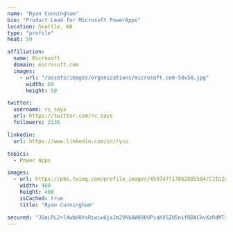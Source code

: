 ```yaml
---
name: "Ryan Cunningham"
bio: "Product Lead for Microsoft PowerApps"
location: Seattle, WA
type: "profile"
heat: 50

affiliation:
  name: Microsoft
  domain: microsoft.com
  images:
    - url: "/assets/images/organizations/microsoft.com-50x50.jpg"
      width: 50
      height: 50

twitter:
  username: rc_says
  url: https://twitter.com/rc_says
  followers: 2136

linkedin:
  url: https://www.linkedin.com/in/rycu

topics:
  - Power Apps

images:
  - url: https://pbs.twimg.com/profile_images/459747717862805504/CJIGZejd_400x400.png
    width: 400
    height: 400
    isCached: true
    title: "Ryan Cunningham"

secured: "JOoLPL2+lXwbH8YxRiwiw6jxJm2VKkAW090UPiaKVSZU5nifRBACkvXzRdMTsnRwHN3iek6GZbMWtKChv72QPUd6u9MCqHtkDwFsoQep1WTp4bo4hCkwVz7aco7uNriD5r4aeyOLsjKslG6gG3B0Ye/0cSeG4mQZG9PlR0ik3S0qodsNVqB+vN+eD9u+Zh5bKzc2u6JVp9gEOf1ORSOvOO7cQnmRpo8vC4Yvl7BbplSLUslcZs6Mm7dxxs2I2fub+gD5HwcwW/Lzr+MISoTNgSecUq+0aA36CeOyjZue/l61eYwap+z5canPFHwxegJWgGzIxLdX8C+xRV5v71xxzMeFY7NfnDzvVIwAhF8Qm4Sv38GXecd8KsC5sjMF+g9hCsN16HnCPj+RwwvNAII0XY6n/+jCNPJ6zCHjI1WfoNE=;by4Hb5cHj0lKeYMzRZP06Q=="
---
```


